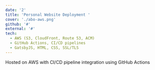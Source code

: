 ```yaml
---
date: '2'
title: 'Personal Website Deployment '
cover: './abo-aws.png'
github: '#'
external: '#'
tech:
  - AWS (S3, CloudFront, Route 53, ACM)
  - GitHub Actions, CI/CD pipelines
  - GatsbyJS, HTML, CSS, SSL/TLS
---
```


Hosted on AWS with CI/CD pipeline integration using GitHub Actions
